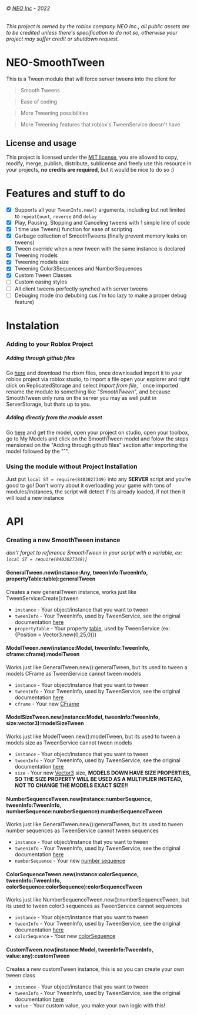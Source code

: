 ###### © [NEO Inc](http://neo.bloxy.pro/) - 2022

###### This project is owned by the roblox company NEO Inc., all public assets are to be credited unless there's specification to do not so, otherwise your project may suffer credit or shutdown request.

# NEO-SmoothTween
This is a Tween module that will force server tweens into the client for
 > Smooth Tweens
 
 > Ease of coding
 
 > More Tweening possibilities
 
 > More Tweening features that roblox's TweenService doesn't have

## License and usage
This project is licensed under the [MIT license](LICENSE), you are allowed to copy, modify, merge, publish, distribute, sublicense and freely use this resource in your projects, **no credits are required**, but it would be nice to do so :)

# Features and stuff to do
 - [x] Supports all your ``TweenInfo.new()`` arguments, including but not limited to ``repeatCount``, ``reverse`` and ``delay``
 - [x] Play, Pausing, Stopping and Canceling tweens with 1 simple line of code
 - [x] 1 time use Tween() function for ease of scripting
 - [x] Garbage collection of SmoothTweens (finally prevent memory leaks on tweens)
 - [x] Tween override when a new tween with the same instance is declared
 - [x] Tweening models
 - [x] Tweening models size
 - [x] Tweening Color3Sequences and NumberSequences
 - [x] Custom Tween Classes
 - [ ] Custom easing styles
 - [ ] All client tweens perfectly synched with server tweens
 - [ ] Debuging mode (no debubing cus i'm too lazy to make a proper debug feature)

# Instalation
### Adding to your Roblox Project
##### Adding through github files
Go [here](examples/SmoothTween.rbxm) and download the rbxm files, once downloaded import it to your roblox project via roblox studio, to import a file open your explorer and right click on ReplicatedStorage and select *Import from file*, **´** once imported rename the module to something like "*SmoothTween*", and because SmoothTween only runs on the server you may as well putit in ServerStorage, but thats up to you.

##### Adding directly from the module asset
Go [here](https://www.roblox.com/library/8403027349/Davvex87s-Tween-Module) and get the model, open your project on studio, open your toolbox, go to My Models and click on the SmoothTween model and folow the steps mensioned on the "Adding through github files" section after importing the model followed by the "**´**".

### Using the module without Project Installation
Just put `local ST = require(8403027349)` into any **SERVER** script and you're good to go! 
Don't worry about it overloading your game with tons of modules/instances, the script will detect if its already loaded, if not then it will load a new instance

# API

### Creating a new SmoothTween instance
*don't forget to reference SmoothTween in your script with a variable, ex: `local ST = require(8403027349)`)*

 #### GeneralTween.new(instance:Any, tweenInfo:TweenInfo, propertyTable:table):generalTween
   
   Creates a new generalTween instance, works just like TweenService:Create():tween
   
   - `instance` - Your object/instance that you want to tween
   - `tweenInfo` - Your TweenInfo, used by TweenService, see the original documentation [here](https://create.roblox.com/docs/reference/engine/datatypes/TweenInfo)
   - `propertyTable` - Your property [table](https://create.roblox.com/docs/scripting/luau/tables), used by TweenService (ex: {Position = Vector3.new(0,25,0)})
 
  
 #### ModelTween.new(instance:Model, tweenInfo:TweenInfo, cframe:cframe):modelTween
   
   Works just like GeneralTween.new():generalTween, but its used to tween a models CFrame as TweenService cannot tween models
   
   - `instance` - Your object/instance that you want to tween
   - `tweenInfo` - Your TweenInfo, used by TweenService, see the original documentation [here](https://create.roblox.com/docs/reference/engine/datatypes/TweenInfo)
   - `cframe` - Your new [CFrame](https://create.roblox.com/docs/reference/engine/datatypes/CFrame)
 
  
 #### ModelSizeTween.new(instance:Model, tweenInfo:TweenInfo, size:vector3):modelSizeTween
   
   Works just like ModelTween.new():modelTween, but its used to tween a models size as TweenService cannot tween models
   
   - `instance` - Your object/instance that you want to tween
   - `tweenInfo` - Your TweenInfo, used by TweenService, see the original documentation [here](https://create.roblox.com/docs/reference/engine/datatypes/TweenInfo)
   - `size` - Your new [Vector3](https://create.roblox.com/docs/reference/engine/datatypes/Vector3) size, **MODELS DOWN HAVE SIZE PROPERTIES, SO THE SIZE PROPERTY WILL BE USED AS A MULTIPLIER INSTEAD, NOT TO CHANGE THE MODELS EXACT SIZE!!**
 
  
 #### NumberSequenceTween.new(instance:numberSequence, tweenInfo:TweenInfo, numberSequence:numberSequence):numberSequenceTween
   
   Works just like GeneralTween.new():generalTween, but its used to tween number sequences as TweenService cannot tween sequences
   
   - `instance` - Your object/instance that you want to tween
   - `tweenInfo` - Your TweenInfo, used by TweenService, see the original documentation [here](https://create.roblox.com/docs/reference/engine/datatypes/TweenInfo)
   - `numberSequence` - Your new [number sequence](https://create.roblox.com/docs/reference/engine/datatypes/NumberSequence)
 
  
 #### ColorSequenceTween.new(instance:colorSequence, tweenInfo:TweenInfo, colorSequence:colorSequence):colorSequenceTween
   
   Works just like NumberSequenceTween.new():numberSequenceTween, but its used to tween color3 sequences as TweenService cannot sequences
   
   - `instance` - Your object/instance that you want to tween
   - `tweenInfo` - Your TweenInfo, used by TweenService, see the original documentation [here](https://create.roblox.com/docs/reference/engine/datatypes/TweenInfo)
   - `colorSequence` - Your new [colorSequence](https://create.roblox.com/docs/reference/engine/datatypes/ColorSequence)
 
  
 #### CustomTween.new(instance:Model, tweenInfo:TweenInfo, value:any):customTween
   
   Creates a new customTween instance, this is so you can create your own tween class 
   
   - `instance` - Your object/instance that you want to tween
   - `tweenInfo` - Your TweenInfo, used by TweenService, see the original documentation [here](https://create.roblox.com/docs/reference/engine/datatypes/TweenInfo)
   - `value` - Your custom value, you make your own logic with this!
 
  
